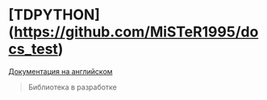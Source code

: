 # [TDPYTHON] (https://github.com/MiSTeR1995/docs_test)

[Документация на английском](https://github.com/MiSTeR1995/docs_test)

> Библиотека в разработке
